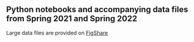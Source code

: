 ## Python notebooks and accompanying data files from Spring 2021 and Spring 2022
Large data files are provided on [FigShare](https://figshare.com/articles/dataset/Large_data_files_for_3011979_Python_demo/24710238)
